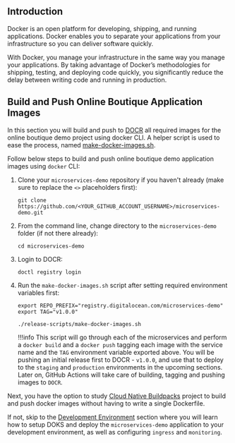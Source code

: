 ## Introduction

Docker is an open platform for developing, shipping, and running applications. Docker enables you to separate your applications from your infrastructure so you can deliver software quickly.

With Docker, you manage your infrastructure in the same way you manage your applications. By taking advantage of Docker’s methodologies for shipping, testing, and deploying code quickly, you significantly reduce the delay between writing code and running in production.

## Build and Push Online Boutique Application Images

In this section you will build and push to [DOCR](setup-docr.md) all required images for the online boutique demo project using docker CLI. A helper script is used to ease the process, named [make-docker-images.sh](https://github.com/digitalocean/kubernetes-sample-apps/blob/master/microservices-demo/release-scripts/make-docker-images.sh).

Follow below steps to build and push online boutique demo application images using `docker` CLI:

1. Clone your `microservices-demo` repository if you haven't already (make sure to replace the `<>` placeholders first):

    ```shell
    git clone https://github.com/<YOUR_GITHUB_ACCOUNT_USERNAME>/microservices-demo.git
    ```

2. From the command line, change directory to the `microservices-demo` folder (if not there already):

    ```shell
    cd microservices-demo
    ```

3. Login to DOCR:

    ```shell
    doctl registry login
    ```

4. Run the `make-docker-images.sh` script after setting required environment variables first:

    ```shell
    export REPO_PREFIX="registry.digitalocean.com/microservices-demo"
    export TAG="v1.0.0"

    ./release-scripts/make-docker-images.sh
    ```

    !!!info
        This script will go through each of the microservices and perform a `docker build` and a `docker push` tagging each image with the service name and the `TAG` environment variable exported above.
        You will be pushing an initial release first to DOCR - `v1.0.0`, and use that to deploy to the `staging` and `production` environments in the upcoming sections. Later on, GitHub Actions will take care of building, tagging and pushing images to `DOCR`.

Next, you have the option to study [Cloud Native Buildpacks](https://buildpacks.io/) project to build and push docker images without having to write a single Dockerfile.

If not, skip to the [Development Environment](setup-doks-dev.md) section where you will learn how to setup DOKS and deploy the `microservices-demo` application to your development environment, as well as configuring `ingress` and `monitoring`.

